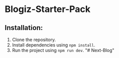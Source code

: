 # Blogiz-Starter-Pack

## Installation:

1. Clone the repository.
2. Install dependencies using `npm install`.
3. Run the project using `npm run dev`.
"# Next-Blog" 
